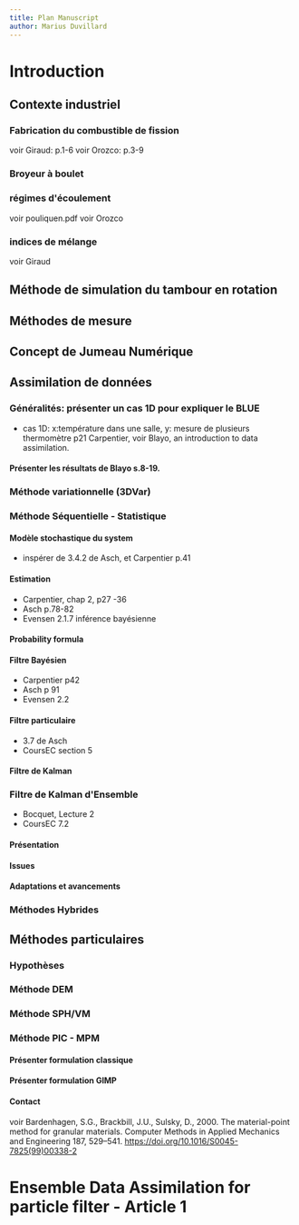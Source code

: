 ```yaml
---
title: Plan Manuscript
author: Marius Duvillard
---
```


# Introduction
## Contexte industriel
### Fabrication du combustible de fission
voir Giraud: p.1-6
voir Orozco: p.3-9
### Broyeur à boulet
### régimes d'écoulement
voir pouliquen.pdf
voir Orozco
### indices de mélange
voir Giraud
## Méthode de simulation du tambour en rotation
## Méthodes de mesure
## Concept de Jumeau Numérique

## Assimilation de données
### Généralités: présenter un cas 1D pour expliquer le BLUE
- cas 1D: x:température dans une salle, y: mesure de plusieurs thermomètre p21 Carpentier, voir Blayo, an introduction to data assimilation.
#### Présenter les résultats de Blayo s.8-19.

### Méthode variationnelle (3DVar)
### Méthode Séquentielle - Statistique
#### Modèle stochastique du system
- inspérer de 3.4.2 de Asch, et Carpentier p.41
#### Estimation 
- Carpentier, chap 2, p27 -36
- Asch p.78-82
- Evensen 2.1.7 inférence bayésienne
#### Probability formula
#### Filtre Bayésien
- Carpentier p42
- Asch p 91
- Evensen 2.2
#### Filtre particulaire

- 3.7 de Asch
- CoursEC section 5
#### Filtre de Kalman
### Filtre de Kalman d'Ensemble
- Bocquet, Lecture 2
- CoursEC 7.2

#### Présentation
#### Issues
#### Adaptations et avancements
### Méthodes Hybrides

## Méthodes particulaires
### Hypothèses
### Méthode DEM
### Méthode SPH/VM
### Méthode PIC - MPM
#### Présenter formulation classique
#### Présenter formulation GIMP
#### Contact
voir Bardenhagen, S.G., Brackbill, J.U., Sulsky, D., 2000. The material-point method for granular materials. Computer Methods in Applied Mechanics and Engineering 187, 529–541. https://doi.org/10.1016/S0045-7825(99)00338-2


# Ensemble Data Assimilation for particle filter - Article 1